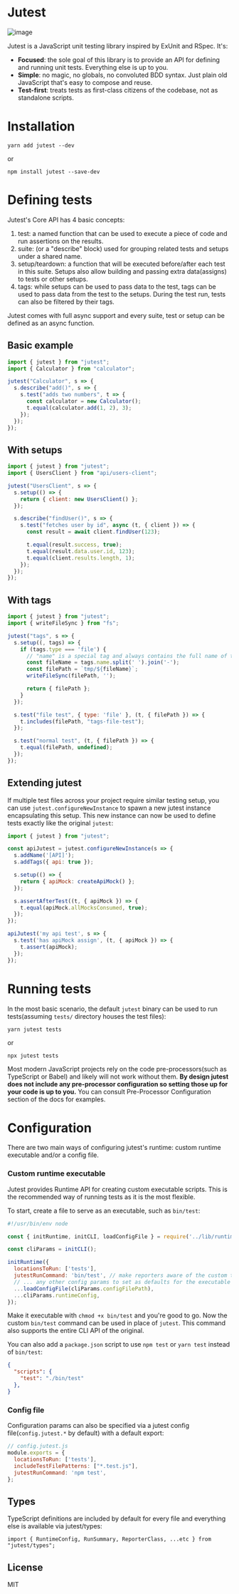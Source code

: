 # Jutest
![image](https://github.com/alexeyds/jutest/assets/13683731/54685679-8509-4862-9e30-c55f5fc2f3ba)

Jutest is a JavaScript unit testing library inspired by ExUnit and RSpec. It's:

- **Focused**: the sole goal of this library is to provide an API for defining and running unit tests. Everything else is up to you.
- **Simple**: no magic, no globals, no convoluted BDD syntax. Just plain old JavaScript that's easy to compose and reuse.
- **Test-first**: treats tests as first-class citizens of the codebase, not as standalone scripts.

# Installation

```
yarn add jutest --dev
```

or

```
npm install jutest --save-dev
```

# Defining tests

Jutest's Core API has 4 basic concepts:

1. test: a named function that can be used to execute a piece of code and run assertions on the results.
2. suite: (or a "describe" block) used for grouping related tests and setups under a shared name.
3. setup/teardown: a function that will be executed before/after each test in this suite. Setups also allow building and passing extra data(assigns) to tests or other setups.
4. tags: while setups can be used to pass data to the test, tags can be used to pass data from the test to the setups. During the test run, tests can also be filtered by their tags.

Jutest comes with full async support and every suite, test or setup can be defined as an async function.

## Basic example

```js
import { jutest } from "jutest";
import { Calculator } from "calculator";

jutest("Calculator", s => {
  s.describe("add()", s => {
    s.test("adds two numbers", t => {
      const calculator = new Calculator();
      t.equal(calculator.add(1, 2), 3);
    });
  });
});

```

## With setups

```js
import { jutest } from "jutest";
import { UsersClient } from "api/users-client";

jutest("UsersClient", s => {
  s.setup(() => {
    return { client: new UsersClient() };
  });

  s.describe("findUser()", s => {
    s.test("fetches user by id", async (t, { client }) => {
      const result = await client.findUser(123);

      t.equal(result.success, true);
      t.equal(result.data.user.id, 123);
      t.equal(client.results.length, 1);
    });
  });
});

```

## With tags

```js
import { jutest } from "jutest";
import { writeFileSync } from "fs";

jutest("tags", s => {
  s.setup((, tags) => {
    if (tags.type === 'file') {
      // "name" is a special tag and always contains the full name of the current test
      const fileName = tags.name.split(' ').join('-');
      const filePath = `tmp/${fileName}`;
      writeFileSync(filePath, '');

      return { filePath };
    }
  });

  s.test("file test", { type: 'file' }, (t, { filePath }) => {
    t.includes(filePath, "tags-file-test");
  });

  s.test("normal test", (t, { filePath }) => {
    t.equal(filePath, undefined);
  });
});
```

## Extending jutest

If multiple test files across your project require similar testing setup, you can use `jutest.configureNewInstance` to spawn a new jutest instance encapsulating this setup. This new instance can now be used to define tests exactly like the original `jutest`:

```js
import { jutest } from "jutest";

const apiJutest = jutest.configureNewInstance(s => {
  s.addName('[API]');
  s.addTags({ api: true });

  s.setup(() => {
    return { apiMock: createApiMock() };
  });

  s.assertAfterTest((t, { apiMock }) => {
    t.equal(apiMock.allMocksConsumed, true);
  });
});

apiJutest('my api test', s => {
  s.test('has apiMock assign', (t, { apiMock }) => {
    t.assert(apiMock);
  });
});
```

# Running tests

In the most basic scenario, the default `jutest` binary can be used to run tests(assuming `tests/` directory houses the test files):

```
yarn jutest tests
```
or

```
npx jutest tests
```

Most modern JavaScript projects rely on the code pre-processors(such as TypeScript or Babel) and likely will not work without them. **By design jutest does not include any pre-processor configuration so setting those up for your code is up to you.** You can consult Pre-Processor Configuration section of the docs for examples.

# Configuration

There are two main ways of configuring jutest's runtime: custom runtime executable and/or a config file.

### Custom runtime executable

Jutest provides Runtime API for creating custom executable scripts. This is the recommended way of running tests as it is the most flexible.

To start, create a file to serve as an executable, such as `bin/test`:

```js
#!/usr/bin/env node

const { initRuntime, initCLI, loadConfigFile } = require('../lib/runtime');

const cliParams = initCLI();

initRuntime({
  locationsToRun: ['tests'],
  jutestRunCommand: 'bin/test', // make reporters aware of the custom test command we're using
  // ... any other config params to set as defaults for the executable
  ...loadConfigFile(cliParams.configFilePath),
  ...cliParams.runtimeConfig,
});

```

Make it executable with `chmod +x bin/test` and you're good to go. Now the custom `bin/test` command can be used in place of `jutest`. This command also supports the entire CLI API of the original.

You can also add a `package.json` script to use `npm test` or `yarn test` instead of `bin/test`:

```json
{
  "scripts": {
    "test": "./bin/test"
  },
}
```

### Config file

Configuration params can also be specified via a jutest config file(`config.jutest.*` by default) with a default export:

```js
// config.jutest.js
module.exports = {
  locationsToRun: ['tests'],
  includeTestFilePatterns: ["*.test.js"],
  jutestRunCommand: 'npm test',
};
```

## Types

TypeScript definitions are included by default for every file and everything else is available via jutest/types:

```
import { RuntimeConfig, RunSummary, ReporterClass, ...etc } from "jutest/types";
```

## License
MIT
